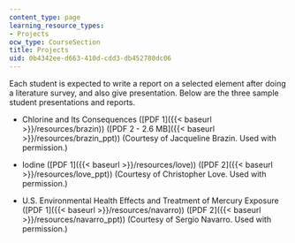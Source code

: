 ```yaml
---
content_type: page
learning_resource_types:
- Projects
ocw_type: CourseSection
title: Projects
uid: 0b4342ee-d663-410d-cdd3-db452780dc06
---
```


Each student is expected to write a report on a selected element after doing a literature survey, and also give presentation. Below are the three sample student presentations and reports.

*   Chlorine and Its Consequences ([PDF 1]({{< baseurl >}}/resources/brazin)) ([PDF 2 - 2.6 MB]({{< baseurl >}}/resources/brazin_ppt)) (Courtesy of Jacqueline Brazin. Used with permission.)
    
*   Iodine ([PDF 1]({{< baseurl >}}/resources/love)) ([PDF 2]({{< baseurl >}}/resources/love_ppt)) (Courtesy of Christopher Love. Used with permission.)
    
*   U.S. Environmental Health Effects and Treatment of Mercury Exposure ([PDF 1]({{< baseurl >}}/resources/navarro)) ([PDF 2]({{< baseurl >}}/resources/navarro_ppt)) (Courtesy of Sergio Navarro. Used with permission.)